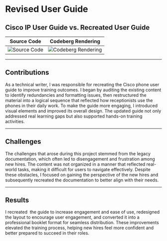 # Revised User Guide

## Cisco IP User Guide vs. Recreated User Guide

| Source Code | Codeberg Rendering |
|-------------|--------------------|
| ![Source Code](Image1.png) | ![Codeberg Rendering](Image2-2.png) |

---

## Contributions
As a technical writer, I was responsible for recreating the Cisco phone user guide to improve training outcomes. I began by auditing the existing content to identify redundancies and formatting issues, then restructured the material into a logical sequence that reflected how receptionists use the phones in their daily work. To make the guide more engaging, I introduced visual elements and improved its overall design. The updated guide not only addressed real learning gaps but also supported hands-on training activities.

---

## Challenges
The challenges that arose during this project stemmed from the legacy documentation, which often led to disengagement and frustration among new hires. The content was not organized in a manner that reflected real-world tasks, making it difficult for users to navigate effectively. Despite these obstacles, I focused on gaining the perspective of the new hires and subsequently recreated the documentation to better align with their needs.​

---

## Results
I recreated  the guide to increase engagement and ease of use, redesigned the layout to encourage user engagement, and converted it into a professional booklet format for seamless distribution. These improvements elevated the training process, helping new hires feel more confident and better prepared to succeed in their roles.
